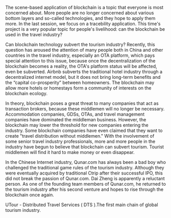   The scene-based application of blockchain is a topic that everyone is most concerned about. More people are no longer concerned about various bottom layers and so-called technologies, and they hope to apply them more. In the last session, we focus on a tracebility application. This time's project is a very popular topic for people's livelihood: can the blockchain be used in the travel industry?

  Can blockchain technology subvert the tourism industry? Recently, this question has aroused the attention of many people both in China and other countries in the travel industry, especially an OTA platform, which pays special attention to this issue, because once the decentralization of the blockchain becomes a reality, the OTA's platform status will be affected, even be subverted.
Airbnb subverts the traditional hotel industry through a decentralized internet model, but it does not bring long-term benefits and the “capital co-prosperity” between homeowners. The blockchain may allow more hotels or homestays form a community of interests on the blockchain ecology.

  In theory, blockchain poses a great threat to many companies that act as transaction brokers, because these middlemen will no longer be necessary. Accommodation companies, GDSs, OTAs, and travel management companies have dominated the middleman business. However, the blockchain may lower the threshold for new companies entering the industry. Some blockchain companies have even claimed that they want to create "travel distribution without middlemen."
With the involvement of some senior travel industry professionals, more and more people in the industry have begun to believe that blockchain can subvert tourism. Tourist middlemen will find it hard to make money or even disappear.

  In the Chinese Internet industry, Qunar.com has always been a bad boy who challenged the traditional game rules of the tourism industry. Although they were eventually acquired by traditional Ctrip after their successful IPO, this did not break the passion of Qunar.com. Dai Zheng is apparently a reluctant person. As one of the founding team members of Qunar.com, he returned to the tourism industry after his second venture and hopes to rise through the blockchain once again.

  UTour - Distributed Travel Services ( DTS ).The first main chain of global tourism industry.
